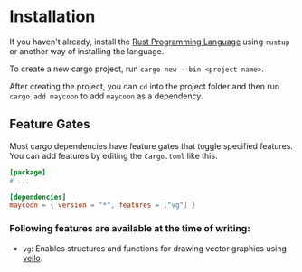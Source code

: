 # Installation

If you haven't already, install the [Rust Programming Language](https://www.rust-lang.org/) using `rustup` or another
way of installing the language.

To create a new cargo project, run `cargo new --bin <project-name>`.

After creating the project, you can `cd` into the project folder and then run `cargo add maycoon` to add `maycoon` as a
dependency.

## Feature Gates

Most cargo dependencies have feature gates that toggle specified features. You can add features by editing
the `Cargo.toml` like this:

```toml
[package]
# ...

[dependencies]
maycoon = { version = "*", features = ["vg"] }
```

### Following features are available at the time of writing:

- `vg`: Enables structures and functions for drawing vector graphics using [vello](https://github.com/linebender/vello).
